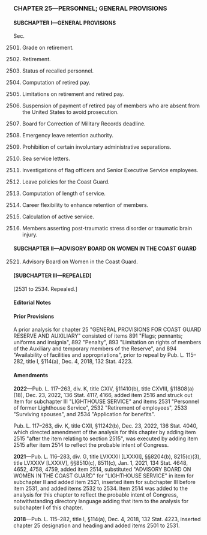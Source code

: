 ### **CHAPTER 25—PERSONNEL; GENERAL PROVISIONS** ###

#### SUBCHAPTER I—GENERAL PROVISIONS ####

Sec.

2501. Grade on retirement.

2502. Retirement.

2503. Status of recalled personnel.

2504. Computation of retired pay.

2505. Limitations on retirement and retired pay.

2506. Suspension of payment of retired pay of members who are absent from the United States to avoid prosecution.

2507. Board for Correction of Military Records deadline.

2508. Emergency leave retention authority.

2509. Prohibition of certain involuntary administrative separations.

2510. Sea service letters.

2511. Investigations of flag officers and Senior Executive Service employees.

2512. Leave policies for the Coast Guard.

2513. Computation of length of service.

2514. Career flexibility to enhance retention of members.

2515. Calculation of active service.

2516. Members asserting post-traumatic stress disorder or traumatic brain injury.

#### SUBCHAPTER II—ADVISORY BOARD ON WOMEN IN THE COAST GUARD ####

2521. Advisory Board on Women in the Coast Guard.

#### [SUBCHAPTER III—REPEALED] ####

[2531 to 2534. Repealed.]

#### **Editorial Notes** ####

#### Prior Provisions ####

A prior analysis for chapter 25 "GENERAL PROVISIONS FOR COAST GUARD RESERVE AND AUXILIARY" consisted of items 891 "Flags; pennants; uniforms and insignia", 892 "Penalty", 893 "Limitation on rights of members of the Auxiliary and temporary members of the Reserve", and 894 "Availability of facilities and appropriations", prior to repeal by Pub. L. 115–282, title I, §114(a), Dec. 4, 2018, 132 Stat. 4223.

#### Amendments ####

**2022**—Pub. L. 117–263, div. K, title CXIV, §11410(b), title CXVIII, §11808(a)(18), Dec. 23, 2022, 136 Stat. 4117, 4166, added item 2516 and struck out item for subchapter III "LIGHTHOUSE SERVICE" and items 2531 "Personnel of former Lighthouse Service", 2532 "Retirement of employees", 2533 "Surviving spouses", and 2534 "Application for benefits".

Pub. L. 117–263, div. K, title CXII, §11242(b), Dec. 23, 2022, 136 Stat. 4040, which directed amendment of the analysis for this chapter by adding item 2515 "after the item relating to section 2515", was executed by adding item 2515 after item 2514 to reflect the probable intent of Congress.

**2021**—Pub. L. 116–283, div. G, title LVXXXII [LXXXII], §§8204(b), 8215(c)(3), title LVXXXV [LXXXV], §§8510(c), 8511(c), Jan. 1, 2021, 134 Stat. 4648, 4652, 4758, 4759, added item 2514, substituted "ADVISORY BOARD ON WOMEN IN THE COAST GUARD" for "LIGHTHOUSE SERVICE" in item for subchapter II and added item 2521, inserted item for subchapter III before item 2531, and added items 2532 to 2534. Item 2514 was added to the analysis for this chapter to reflect the probable intent of Congress, notwithstanding directory language adding that item to the analysis for subchapter I of this chapter.

**2018**—Pub. L. 115–282, title I, §114(a), Dec. 4, 2018, 132 Stat. 4223, inserted chapter 25 designation and heading and added items 2501 to 2531.